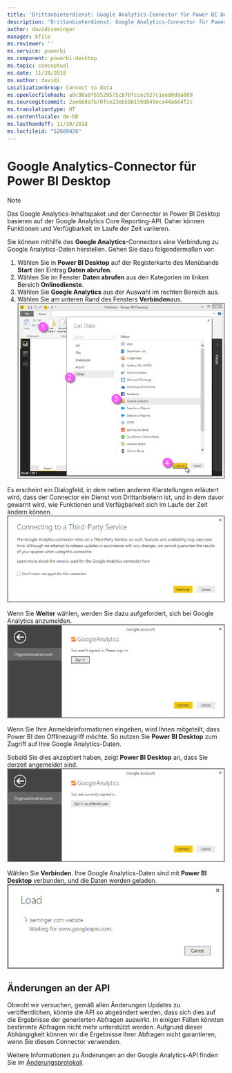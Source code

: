 ```yaml
---
title: 'Drittanbieterdienst: Google Analytics-Connector für Power BI Desktop'
description: 'Drittanbieterdienst: Google Analytics-Connector für Power BI Desktop'
author: davidiseminger
manager: kfile
ms.reviewer: ''
ms.service: powerbi
ms.component: powerbi-desktop
ms.topic: conceptual
ms.date: 11/28/2018
ms.author: davidi
LocalizationGroup: Connect to data
ms.openlocfilehash: a0c98a8f65529575cb70fccec927c1ee00d9a089
ms.sourcegitcommit: 2ae660a7b70fce23eb58b159d049eca44a664f2c
ms.translationtype: HT
ms.contentlocale: de-DE
ms.lasthandoff: 11/30/2018
ms.locfileid: "52669426"
---
```

# <a name="google-analytics-connector-for-power-bi-desktop"></a>Google Analytics-Connector für Power BI Desktop
> [!NOTE]
> Das Google Analytics-Inhaltspaket und der Connector in Power BI Desktop basieren auf der Google Analytics Core Reporting-API. Daher können Funktionen und Verfügbarkeit im Laufe der Zeit variieren.
> 
> 

Sie können mithilfe des **Google Analytics**-Connectors eine Verbindung zu Google Analytics-Daten herstellen. Gehen Sie dazu folgendermaßen vor:

1. Wählen Sie in **Power BI Desktop** auf der Registerkarte des Menübands **Start** den Eintrag **Daten abrufen**.
2. Wählen Sie im Fenster **Daten abrufen** aus den Kategorien im linken Bereich **Onlinedienste**.
3. Wählen Sie **Google Analytics** aus der Auswahl im rechten Bereich aus.
4. Wählen Sie am unteren Rand des Fensters **Verbinden**aus.  
   ![](media/service-google-analytics-connector/tps_googleanalytics_1.png)

Es erscheint ein Dialogfeld, in dem neben anderen Klarstellungen erläutert wird, dass der Connector ein Dienst von Drittanbietern ist, und in dem davor gewarnt wird, wie Funktionen und Verfügbarkeit sich im Laufe der Zeit ändern können.  
![](media/service-google-analytics-connector/tps_googleanalytics_2.png)

Wenn Sie **Weiter** wählen, werden Sie dazu aufgefordert, sich bei Google Analytics anzumelden.  
![](media/service-google-analytics-connector/tps_googleanalytics_3.png)

Wenn Sie Ihre Anmeldeinformationen eingeben, wird Ihnen mitgeteilt, dass Power BI den Offlinezugriff möchte. So nutzen Sie **Power BI Desktop** zum Zugriff auf Ihre Google Analytics-Daten.  

Sobald Sie dies akzeptiert haben, zeigt **Power BI Desktop** an, dass Sie derzeit angemeldet sind.  
![](media/service-google-analytics-connector/tps_googleanalytics_5.png)

Wählen Sie **Verbinden**. Ihre Google Analytics-Daten sind mit **Power BI Desktop** verbunden, und die Daten werden geladen.  
![](media/service-google-analytics-connector/tps_googleanalytics_6.png)

## <a name="changes-to-the-api"></a>Änderungen an der API
Obwohl wir versuchen, gemäß allen Änderungen Updates zu veröffentlichen, könnte die API so abgeändert werden, dass sich dies auf die Ergebnisse der generierten Abfragen auswirkt. In einigen Fällen könnten bestimmte Abfragen nicht mehr unterstützt werden. Aufgrund dieser Abhängigkeit können wir die Ergebnisse Ihrer Abfragen nicht garantieren, wenn Sie diesen Connector verwenden.

Weitere Informationen zu Änderungen an der Google Analytics-API finden Sie im [Änderungsprotokoll](https://developers.google.com/analytics/devguides/changelog).

